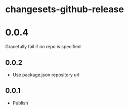 # changesets-github-release

# 0.0.4

Gracefully fail if no repo is specified

## 0.0.2

- Use package.json repository url

## 0.0.1

- Publish
